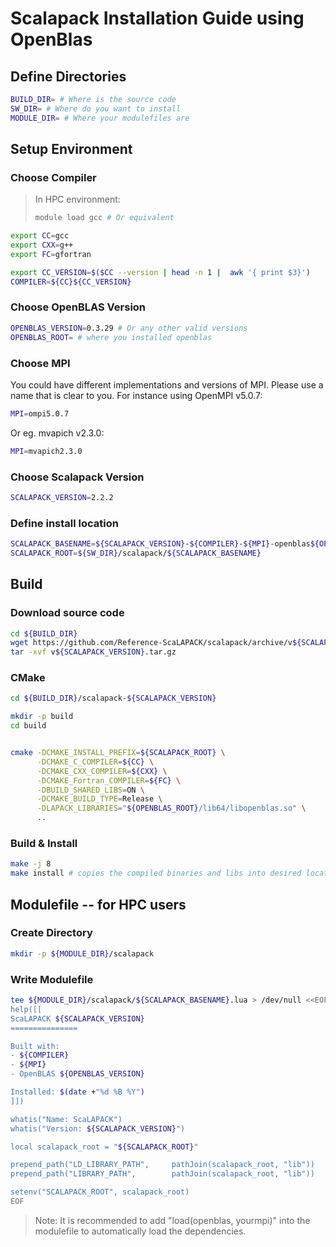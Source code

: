 # Scalapack Installation Guide using OpenBlas

## Define Directories
```bash
BUILD_DIR= # Where is the source code
SW_DIR= # Where do you want to install
MODULE_DIR= # Where your modulefiles are
```

## Setup Environment
### Choose Compiler
>In HPC environment:
>```bash
>module load gcc # Or equivalent
>```

```bash
export CC=gcc
export CXX=g++
export FC=gfortran

export CC_VERSION=$($CC --version | head -n 1 |  awk '{ print $3}')
COMPILER=${CC}${CC_VERSION}
```

### Choose OpenBLAS Version 
```bash
OPENBLAS_VERSION=0.3.29 # Or any other valid versions
OPENBLAS_ROOT= # where you installed openblas
```

### Choose MPI
You could have different implementations and versions of MPI. Please use a name that is clear to you. For instance using OpenMPI v5.0.7:
```bash
MPI=ompi5.0.7
```
Or eg. mvapich v2.3.0:
```bash
MPI=mvapich2.3.0
```

### Choose Scalapack Version
```bash
SCALAPACK_VERSION=2.2.2
```

### Define install location
```bash
SCALAPACK_BASENAME=${SCALAPACK_VERSION}-${COMPILER}-${MPI}-openblas${OPENBLAS_VERSION}
SCALAPACK_ROOT=${SW_DIR}/scalapack/${SCALAPACK_BASENAME}
```

## Build
### Download source code
```bash
cd ${BUILD_DIR}
wget https://github.com/Reference-ScaLAPACK/scalapack/archive/v${SCALAPACK_VERSION}.tar.gz
tar -xvf v${SCALAPACK_VERSION}.tar.gz
```

### CMake
```bash
cd ${BUILD_DIR}/scalapack-${SCALAPACK_VERSION}

mkdir -p build
cd build       


cmake -DCMAKE_INSTALL_PREFIX=${SCALAPACK_ROOT} \
      -DCMAKE_C_COMPILER=${CC} \
      -DCMAKE_CXX_COMPILER=${CXX} \
      -DCMAKE_Fortran_COMPILER=${FC} \
      -DBUILD_SHARED_LIBS=ON \
      -DCMAKE_BUILD_TYPE=Release \
      -DLAPACK_LIBRARIES="${OPENBLAS_ROOT}/lib64/libopenblas.so" \
      ..
```

### Build & Install
```bash
make -j 8
make install # copies the compiled binaries and libs into desired location
```


## Modulefile -- for HPC users

### Create Directory
```bash
mkdir -p ${MODULE_DIR}/scalapack
```

### Write Modulefile
```bash
tee ${MODULE_DIR}/scalapack/${SCALAPACK_BASENAME}.lua > /dev/null <<EOF
help([[
ScaLAPACK ${SCALAPACK_VERSION}
===============

Built with:
- ${COMPILER}
- ${MPI}
- OpenBLAS ${OPENBLAS_VERSION}

Installed: $(date +"%d %B %Y")
]])

whatis("Name: ScaLAPACK")
whatis("Version: ${SCALAPACK_VERSION}")

local scalapack_root = "${SCALAPACK_ROOT}"

prepend_path("LD_LIBRARY_PATH",     pathJoin(scalapack_root, "lib"))
prepend_path("LIBRARY_PATH",        pathJoin(scalapack_root, "lib"))

setenv("SCALAPACK_ROOT", scalapack_root)
EOF
```

>Note: It is recommended to add "load(openblas, yourmpi)" into the modulefile to automatically load the dependencies.